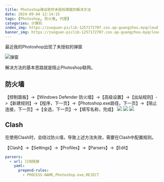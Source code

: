 ```yaml
---
title: Photoshop弹出软件未授权弹窗的解决方法
date: 2024-09-04 12:14:15
tags: [Photoshop, 防火墙, 代理]
categories: 计算机
index_img: https://zuoguan-piclib-1257172707.cos.ap-guangzhou.myqcloud.com/assets/9.jpg?imageMogr2/thumbnail/700x320>
banner_img: https://zuoguan-piclib-1257172707.cos.ap-guangzhou.myqcloud.com/assets/9.jpg
---
```

最近我的Photoshop出现了未授权的弹窗

![弹窗](https://zuoguan-piclib-1257172707.cos.ap-guangzhou.myqcloud.com/解决Photoshop弹出软件未授权弹窗的方法/84d9803f798bb883db57cf3c716f581e79dbd444.jpg@1256w_978h_!web-article-pic.avif)

解决方法的基本思路就是阻止Photoshop联网。

## 防火墙
【控制面板】->【Windows Defender 防火墙】->【高级设置】->【出站规则】->【新建规则】->【程序，下一页】->【Photoshop.exe路径，下一页】->【阻止连接，下一页】->【全选，下一页】->【填写名称，完成】
![](https://zuoguan-piclib-1257172707.cos.ap-guangzhou.myqcloud.com/解决Photoshop弹出软件未授权弹窗的方法/image-20240904123826397.png)
![](https://zuoguan-piclib-1257172707.cos.ap-guangzhou.myqcloud.com/解决Photoshop弹出软件未授权弹窗的方法/image-20240904123931363.png)
![](https://zuoguan-piclib-1257172707.cos.ap-guangzhou.myqcloud.com/解决Photoshop弹出软件未授权弹窗的方法/image-20240904124011597.png)


## Clash
在使用Clash时，会绕过防火墙，导致上述方法失效，需要在Clash中配置规则。

【Clash】->【Settings】->【Profiles】->【Parsers】->【Edit】
```yaml
parsers:
  - url: 订阅链接
    yaml:
      prepend-rules:
        - PROCESS-NAME,Photoshop.exe,REJECT
```